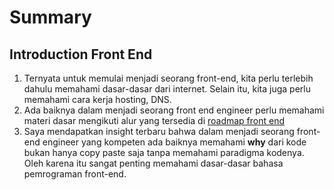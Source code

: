 # Summary
## Introduction Front End
1. Ternyata untuk memulai menjadi seorang front-end, kita perlu terlebih dahulu memahami dasar-dasar dari internet. Selain itu, kita juga perlu memahami cara kerja hosting, DNS.
2. Ada baiknya dalam menjadi seorang front end engineer perlu memahami materi dasar mengikuti alur yang tersedia di [roadmap front end](https://roadmap.sh/frontend)
3. Saya mendapatkan insight terbaru bahwa dalam menjadi seorang front-end engineer yang kompeten ada baiknya memahami **why** dari kode bukan hanya copy paste saja tanpa memahami paradigma kodenya. Oleh karena itu sangat penting memahami dasar-dasar bahasa pemrograman front-end.